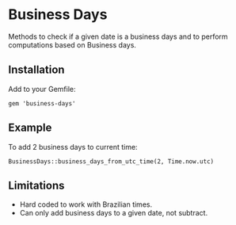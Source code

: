 # Business Days

Methods to check if a given date is a business days and to perform computations based on Business days.

## Installation

Add to your Gemfile:

```
gem 'business-days'
```

## Example

To add 2 business days to current time:
```
BusinessDays::business_days_from_utc_time(2, Time.now.utc)
```

## Limitations

- Hard coded to work with Brazilian times.
- Can only add business days to a given date, not subtract.
